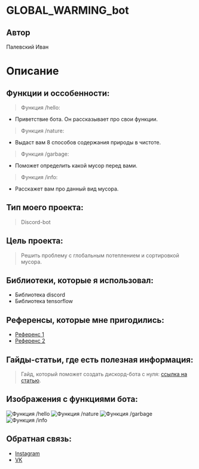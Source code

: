 # GLOBAL_WARMING_bot

## Автор
Палевский Иван


# Описание

## Функции и оссобенности:

> Функция /hello:
- Приветствие бота. Он рассказывает про свои функции.

> Функция /nature:
- Выдаст вам 8 способов содержания природы в чистоте.

> Функция /garbage:
- Поможет определить какой мусор перед вами.

> Функция /info:
- Расскажет вам про данный вид мусора.


## Тип моего проекта:
> Discord-bot


## Цель проекта:
> Решить проблему с глобальным потеплением и сортировкой мусора.


## Библиотеки, которые я использовал:
- Библиотека discord
- Библиотека tensorflow


## Референсы, которые мне пригодились:
- [Референс 1](https://github.com/IvanPalevsky/-Discord-Image-Classification-Bot-.git)
- [Референс 2](https://github.com/IvanPalevsky/eco_discord_bot.git)


## Гайды-статьи, где есть полезная информация:
> Гайд, который поможет создать дискорд-бота с нуля: [ссылка на статью](https://habr.com/ru/articles/676390/).


## Изображения с функциями бота:
![Функция /hello](https://github.com/IvanPalevsky/global_warming/assets/132829974/bf8c6ab9-f8f7-47a0-be12-5df6b87c662c)
![Функция /nature](https://github.com/IvanPalevsky/global_warming/assets/132829974/f48fee94-d7e3-45d9-ac38-54ae13597375)
![Функция /garbage](https://github.com/IvanPalevsky/global_warming/assets/132829974/3c733dbc-1371-435f-8fe6-7ae3df48a8f6)
![Функция /info](https://github.com/IvanPalevsky/global_warming/assets/132829974/d91e65b4-5646-445f-9bba-5cb3ce49b819)


## Обратная связь:
- [Instagram](https://www.instagram.com/chll_killer/)
- [VK](https://vk.com/id543558031)
